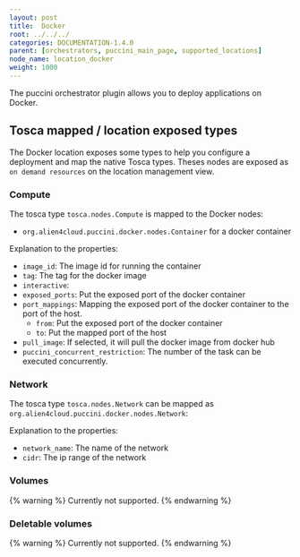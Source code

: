 ```yaml
---
layout: post
title:  Docker
root: ../../../
categories: DOCUMENTATION-1.4.0
parent: [orchestrators, puccini_main_page, supported_locations]
node_name: location_docker
weight: 1000
---
```


The puccini orchestrator plugin allows you to deploy applications on Docker.

## Tosca mapped / location exposed types
The Docker location exposes some types to help you configure a deployment and map the native Tosca types. Theses nodes are exposed as `on demand resources` on the location management view.  

### Compute
The tosca type `tosca.nodes.Compute` is mapped to the Docker nodes:

 - `org.alien4cloud.puccini.docker.nodes.Container` for a docker container

Explanation to the properties:

* `image_id`: The image id for running the container
* `tag`: The tag for the docker image
* `interactive`:
* `exposed_ports`: Put the exposed port of the docker container
* `port_mappings`: Mapping the exposed port of the docker container to the port of the host.
  * `from`: Put the exposed port of the docker container
  * `to`: Put the mapped port of the host
* `pull_image`: If selected, it will pull the docker image from docker hub
* `puccini_concurrent_restriction`: The number of the task can be executed concurrently.


### Network
The tosca type `tosca.nodes.Network` can be mapped as `org.alien4cloud.puccini.docker.nodes.Network`:

Explanation to the properties:

* `network_name`: The name of the network
* `cidr`: The ip range of the network


### Volumes
{% warning %}
Currently not supported.
{% endwarning %}

### Deletable volumes
{% warning %}
Currently not supported.
{% endwarning %}
